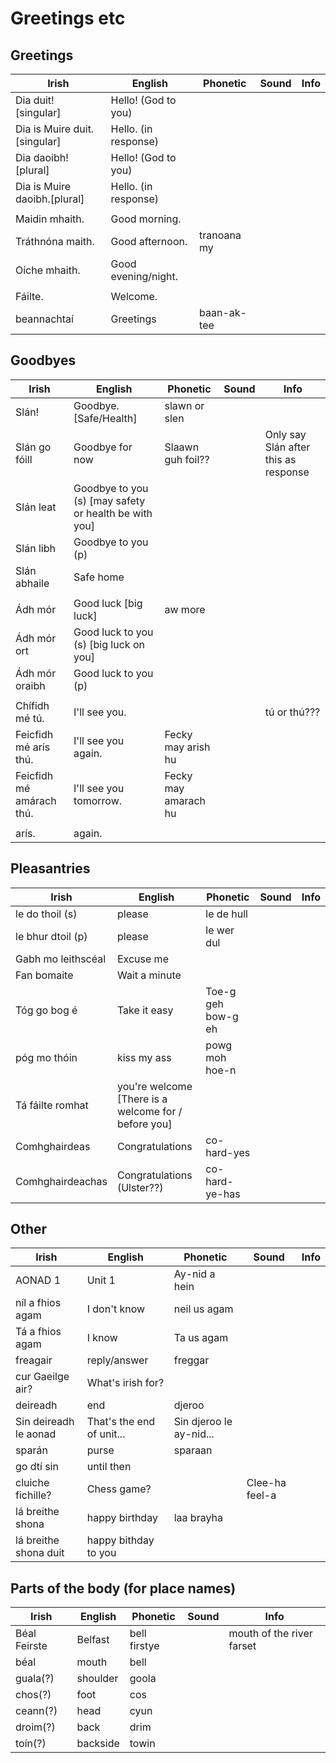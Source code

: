 # Greetings etc

## Greetings

|Irish|English|Phonetic|Sound|Info|
|------|-------|--------|-----|----|
|Dia duit! [singular]|Hello! (God to you)
|Dia is Muire duit.[singular]|Hello. (in response)
|Dia daoibh! [plural]|Hello! (God to you)
|Dia is Muire daoibh.[plural]|Hello. (in response)
||
|Maidin mhaith.|Good morning.
|Tráthnóna maith.|Good afternoon.|tranoana my
|Oíche mhaith.|Good evening/night.
||
|Fáilte.|Welcome.
|beannachtaí|Greetings|baan-ak-tee

## Goodbyes

|Irish|English|Phonetic|Sound|Info|
|------|-------|--------|-----|----|
|Slán!|Goodbye. [Safe/Health]|slawn or slen
|Slán go fóill|Goodbye for now|Slaawn guh foil??||Only say Slán after this as response
|Slán leat|Goodbye to you (s) [may safety or health be with you]
|Slán libh|Goodbye to you (p)
|Slán abhaile|Safe home
||
|Ádh mór|Good luck [big luck]|aw more|
|Ádh mór ort|Good luck to you (s) [big luck on you]||
|Ádh mór oraibh|Good luck to you (p)||
||
|Chífidh mé tú. |I'll see you.|||tú or thú??? 
|Feicfidh mé arís thú.|I'll see you again.|Fecky may arish hu
|Feicfidh mé amárach thú.|I'll see you tomorrow.|Fecky may amarach hu
||
|arís.| again.

## Pleasantries

|Irish|English|Phonetic|Sound|Info|
|------|-------|--------|-----|----|
|le do thoil (s)|please|le de hull
|le bhur dtoil (p)|please|le wer dul
|Gabh mo leithscéal|Excuse me
|Fan bomaite|Wait a minute
|Tóg go bog é|Take it easy|Toe-g geh bow-g eh
|póg mo thóin|kiss my ass|powg moh hoe-n
|Tá fáilte romhat| you're welcome [There is a welcome for / before you]
|Comhghairdeas|Congratulations|co-hard-yes
|Comhghairdeachas|Congratulations (Ulster??)|co-hard-ye-has

## Other

|Irish|English|Phonetic|Sound|Info|
|------|-------|--------|-----|----|
|AONAD 1|Unit 1| Ay-nid a hein
|níl a fhios agam|I don't know|neil us agam
|Tá a fhios agam|I know| Ta us agam
|freagair|reply/answer|freggar
|cur Gaeilge air?|What's irish for?
|deireadh|end|djeroo
|Sin deireadh le aonad|That's the end of unit...|Sin djeroo le ay-nid...
|sparán|purse|sparaan
|go dtí sin|until then
|cluiche fichille?|Chess game?||Clee-ha feel-a
|lá breithe shona|happy birthday|laa brayha
|lá breithe shona duit|happy bithday to you

## Parts of the body (for place names)

|Irish|English|Phonetic|Sound|Info|
|------|-------|--------|-----|----|
|Béal Feirste|Belfast|bell firstye||mouth of the river farset
|béal|mouth|bell
|guala(?)|shoulder|goola
|chos(?)|foot|cos|
|ceann(?)|head|cyun|
|droim(?)|back|drim|
|toín(?)|backside|towin|
